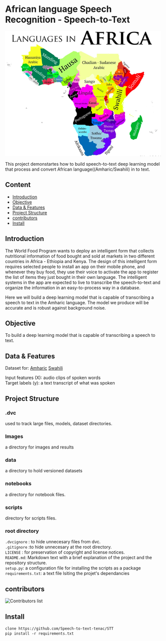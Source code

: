 # African language Speech Recognition - Speech-to-Text

![AfricanLanguage](./Images/AfricanLangage.png)

This project demonstartes how to build speech-to-text deep learning model that process and convert African language((Amharic/Swahili) in to text.

## Content

- [Introduction](#introduction)
- [Objective](#objective)
- [Data & Features](#data-&-features)
- [Project Structure](#project-structure)
- [contributors](#contributors)
- [Install](#install)

## Introduction

The World Food Program wants to deploy an intelligent form that collects nutritional information of food bought and sold at markets in two different countries in Africa - Ethiopia and Kenya. The design of this intelligent form requires selected people to install an app on their mobile phone, and whenever they buy food, they use their voice to activate the app to register the list of items they just bought in their own language. The intelligent systems in the app are expected to live to transcribe the speech-to-text and organize the information in an easy-to-process way in a database.

Here we will build a deep learning model that is capable of transcribing a speech to text in the Amharic language. The model we produce will be accurate and is robust against background noise.

## Objective

To build a deep learning model that is capable of transcribing a speech to text.

## Data & Features

Dataset for:
[Amharic](https://github.com/getalp/ALFFA_PUBLIC)
[Swahili](https://github.com/getalp/ALFFA_PUBLIC)

Input features (X): audio clips of spoken words  
Target labels (y): a text transcript of what was spoken

## Project Structure

### .dvc

used to track large files, models, dataset directories.

### Images

a directory for images and results

### data

a directory to hold versioned datasets

### notebooks

a directory for notebook files.

### scripts

directory for scripts files.

### root directory

`.dvcignore` : to hide unnecesary files from dvc.  
`.gitignore` :to hide unnecesary at the root directory.  
`LICENSE` : for preservation of copyright and license notices.  
`README.md`: Markdown text with a brief explanation of the project and the repository structure.  
`setup.py`: a configuration file for installing the scripts as a package
`requirements.txt`: a text file lsiting the projet's dependancies

## contributors

![Contributors list](https://contrib.rocks/image?repo=Speech-to-text-tenac/STT)

## Install

```
clone https://github.com/Speech-to-text-tenac/STT
pip install -r requirements.txt
```
